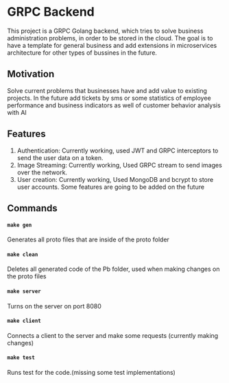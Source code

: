 # GRPC Backend
This project is a GRPC Golang backend, which tries to solve business administration problems, in order to be stored in the cloud.
The goal is to have a template for general business and add extensions in microservices architecture for other types of bussines in the future.

## Motivation
Solve current problems that businesses have and add value to existing projects.
In the future add tickets by sms or some statistics of employee performance and business indicators as well
of customer behavior analysis with AI
## Features
1. Authentication: Currently working, used JWT and GRPC interceptors to send the user data on a token.
2. Image Streaming: Currently working, Used GRPC stream to send images over the network.
3. User creation: Currently working, Used MongoDB and bcrypt to store user accounts.
Some features are going to be added on the future
## Commands
#### `make gen`
Generates all proto files that are inside of the proto folder
#### `make clean`
Deletes all generated code of the Pb folder, used when making changes on the proto files
#### `make server`
Turns on the server on port 8080
#### `make client`
Connects a client to the server and make some requests (currently making changes)
#### `make test`
Runs test for the code.(missing some test implementations)

